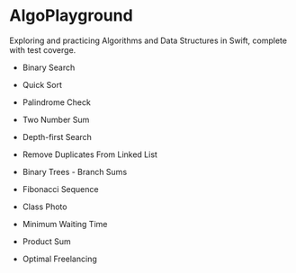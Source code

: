 # AlgoPlayground
Exploring and practicing Algorithms and Data Structures in Swift, complete with test coverge.

- Binary Search

- Quick Sort

- Palindrome Check

- Two Number Sum

- Depth-first Search

- Remove Duplicates From Linked List

- Binary Trees - Branch Sums

- Fibonacci Sequence

- Class Photo

- Minimum Waiting Time

- Product Sum

- Optimal Freelancing
